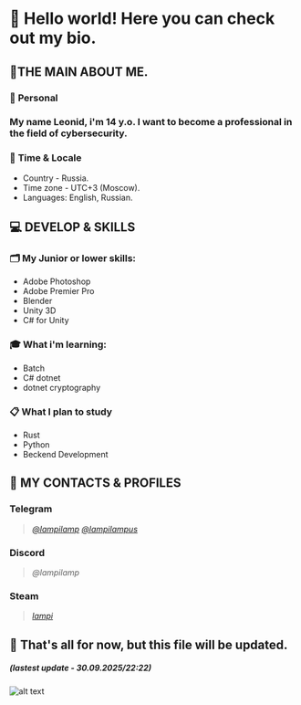 # 🙌 Hello world! Here you can check out my bio.
## 📌THE MAIN ABOUT ME.
### 💾 **Personal**
### **My name Leonid, i'm 14 y.o. I want to become a professional in the field of cybersecurity.**
### 📅 **Time & Locale**
 - Country - Russia.
 - Time zone - UTC+3 (Moscow). 
 - Languages: English, Russian.
## 💻 DEVELOP & SKILLS
### 🗂 **My Junior or lower skills:**
- Adobe Photoshop
- Adobe Premier Pro
- Blender
- Unity 3D
- C# for Unity
### 🎓 **What i'm learning:**
- Batch
- C# dotnet
- dotnet cryptography
### 📋 **What I plan to study**
- Rust
- Python
- Beckend Development
## 📩 MY CONTACTS & PROFILES
### Telegram
> *[@lampilamp](https://t.me/lampilamp)*
> *[@lampilampus](https://t.me/lampilampus)*
### Discord
> *@lampilamp*
### Steam
> *[lampi](https://steamcommunity.com/id/lampilamp/)*
## 🫰 That's all for now, but this file will be updated.
##### (lastest update - 30.09.2025/22:22)
![alt text](https://external-content.duckduckgo.com/iu/?u=https%3A%2F%2Ffree-png.ru%2Fwp-content%2Fuploads%2F2022%2F02%2Ffree-png.ru-688.png&f=1&nofb=1&ipt=0e90a5147d76ce01ad7327238739e77335de7fba3e10f1e864eb446553104db1)

